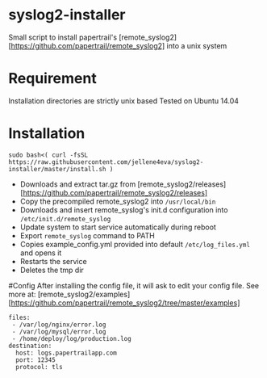 # syslog2-installer
Small script to install papertrail's [remote_syslog2][https://github.com/papertrail/remote_syslog2] into a unix system

# Requirement
Installation directories are strictly unix based
Tested on Ubuntu 14.04

# Installation
```
sudo bash<( curl -fsSL https://raw.githubusercontent.com/jellene4eva/syslog2-installer/master/install.sh )
```
* Downloads and extract tar.gz from [remote_syslog2/releases][https://github.com/papertrail/remote_syslog2/releases]
* Copy the precompiled remote_syslog2 into `/usr/local/bin`
* Downloads and insert remote_syslog's init.d configuration into `/etc/init.d/remote_syslog`
* Update system to start service automatically during reboot
* Export `remote_syslog` command to PATH
* Copies example_config.yml provided into default `/etc/log_files.yml` and opens it
* Restarts the service
* Deletes the tmp dir

#Config
After installing the config file, it will ask to edit your config file.
See more at: [remote_syslog2/examples][https://github.com/papertrail/remote_syslog2/tree/master/examples]
```
files:
 - /var/log/nginx/error.log
 - /var/log/mysql/error.log
 - /home/deploy/log/production.log
destination:
  host: logs.papertrailapp.com
  port: 12345
  protocol: tls
```

